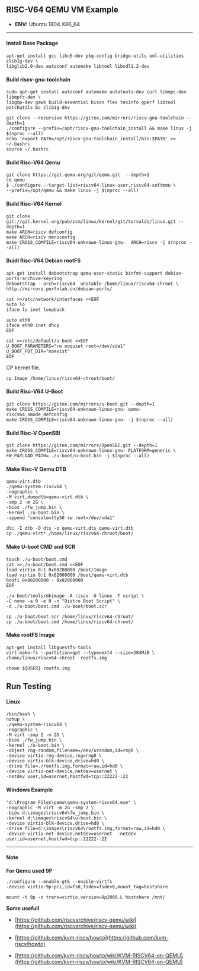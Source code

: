 ## RISC-V64 QEMU VM Example

- **ENV:** Ubuntu 1804 X86_64

----

#### Install Base Package

```
apt-get install gcc libc6-dev pkg-config bridge-utils uml-utilities zlib1g-dev \
libglib2.0-dev autoconf automake libtool libsdl1.2-dev
```

#### Build riscv-gnu-toolchain

```
sudo apt-get install autoconf automake autotools-dev curl libmpc-dev libmpfr-dev \
libgmp-dev gawk build-essential bison flex texinfo gperf libtool patchutils bc zlib1g-dev

git clone --recursive https://gitee.com/mirrors/riscv-gnu-toolchain --depth=1
./configure --prefix=/opt/riscv-gnu-toolchain_install && make linux -j $(nproc --all)
echo 'export PATH=/opt/riscv-gnu-toolchain_install/bin:$PATH' >> ~/.bashrc
source ~/.bashrc
```

#### Build Risc-V64 Qemu

```
git clone https://git.qemu.org/git/qemu.git  --depth=1
cd qemu
$ ./configure --target-list=riscv64-linux-user,riscv64-softmmu \
--prefix=/opt/qemu && make linux -j $(nproc --all)
```

#### Build Risc-V64 Kernel

```
git clone git://git.kernel.org/pub/scm/linux/kernel/git/torvalds/linux.git --depth=1
make ARCH=riscv defconfig
make ARCH=riscv menuconfig
make CROSS_COMPILE=riscv64-unknown-linux-gnu-  ARCH=riscv -j $(nproc --all)
```

#### Buidl Risc-V64 Debian rootFS

```
apt-get install debootstrap qemu-user-static binfmt-support debian-ports-archive-keyring
debootstrap --arch=riscv64  unstable /home/linux/riscv64-chroot \
http://mirrors.perfxlab.cn/debian-ports/
```

```
cat >>/etc/network/interfaces <<EOF
auto lo
iface lo inet loopback

auto eth0
iface eth0 inet dhcp
EOF
```

```
cat >>/etc/default/u-boot <<EOF
U_BOOT_PARAMETERS="rw noquiet root=/dev/vda1"
U_BOOT_FDT_DIR="noexist"
EOF
```

CP kernel file.

```
cp Image /home/linux/riscv64-chroot/boot/
```

#### Build Risc-V64 U-Boot

```
git clone https://gitee.com/mirrors/u-boot.git --depth=1
make CROSS_COMPILE=riscv64-unknown-linux-gnu- qemu-riscv64_smode_defconfig
make CROSS_COMPILE=riscv64-unknown-linux-gnu- -j $(nproc --all)
```

#### Build Risc-V OpenSBI

```
git clone https://gitee.com/mirrors/OpenSBI.git --depth=1
make CROSS_COMPILE=riscv64-unknown-linux-gnu- PLATFORM=generic \
FW_PAYLOAD_PATH=../u-boot/u-boot.bin -j $(nproc --all)
```

#### Make Risc-V Qemu DTB

```
qemu-virt.dtb
./qemu-system-riscv64 \
-nographic \
-M virt,dumpdtb=qemu-virt.dtb \
-smp 2 -m 2G \
-bios ./fw_jump.bin \
-kernel ./u-boot.bin \
-append "console=ttyS0 rw root=/dev/vda1"
```

```
dtc -I dtb -O dts -o qemu-virt.dts qemu-virt.dtb
cp ./qemu-virt* /home/linux/riscv64-chroot/boot/
```

#### Make U-boot CMD and SCR

```
touch ./u-boot/boot.cmd
cat >>./u-boot/boot.cmd <<EOF
load virtio 0:1 0x80200000 /boot/Image
load virtio 0:1 0x82000000 /boot/qemu-virt.dtb
booti 0x80200000 - 0x82000000
EOF
```

```
./u-boot/tools/mkimage -A riscv -O linux -T script \
-C none -a 0 -e 0 -n "Distro Boot Script" \
-d ./u-boot/boot.cmd ./u-boot/boot.scr

cp ./u-boot/boot.scr /home/linux/riscv64-chroot/
cp ./u-boot/boot.cmd /home/linux/riscv64-chroot/
```

#### Make rootFS Image

```
apt-get install libguestfs-tools
virt-make-fs --partition=gpt --type=ext4 --size=384MiB \
/home/linux/riscv64-chroot  rootfs.img

chown ${USER} rootfs.img
```

## Run Testing

#### Linux

```
/bin/bash \
nohup \
./qemu-system-riscv64 \
-nographic \
-M virt -smp 2 -m 2G \
-bios ./fw_jump.bin \
-kernel ./u-boot.bin \
-object rng-random,filename=/dev/urandom,id=rng0 \
-device virtio-rng-device,rng=rng0 \
-device virtio-blk-device,drive=hd0 \
-drive file=./rootfs.img,format=raw,id=hd0 \
-device virtio-net-device,netdev=usernet \
-netdev user,id=usernet,hostfwd=tcp::22222-:22
```

#### Windows Example

```
"d:\Program Files\qemu\qemu-system-riscv64.exe" \
-nographic -M virt -m 2G -smp 2 \
-bios d:\images\riscv64\fw_jump.bin \
-kernel d:\images\riscv64\u-boot.bin \
-device virtio-blk-device,drive=hd0 \
-drive file=d:\images\riscv64\rootfs.img,format=raw,id=hd0 \
-device virtio-net-device,netdev=usernet  -netdev user,id=usernet,hostfwd=tcp::22222-:22
```

----

#### Note

**For Qemu used 9P**

```
./configure --enable-gtk --enable-virtfs
-device virtio-9p-pci,id=fs0,fsdev=fsdev0,mount_tag=hostshare

mount -t 9p -o trans=virtio,version=9p2000.L hostshare /mnt/
```

**Some usefull**

- [https://github.com/riscvarchive/riscv-qemu/wiki](https://github.com/riscvarchive/riscv-qemu/wiki)

- [https://github.com/kvm-riscv/howto](https://github.com/kvm-riscv/howto)

- [https://github.com/kvm-riscv/howto/wiki/KVM-RISCV64-on-QEMU](https://github.com/kvm-riscv/howto/wiki/KVM-RISCV64-on-QEMU)

